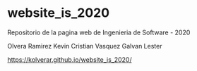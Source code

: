 # website_is_2020
Repositorio de la pagina web de Ingenieria de Software - 2020

Olvera Ramirez Kevin Cristian
Vasquez Galvan Lester



https://kolverar.github.io/website_is_2020/
